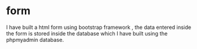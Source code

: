# form
I have built a html form using bootstrap framework , the data entered inside the form is stored inside the database which I have built using the phpmyadmin database. 
